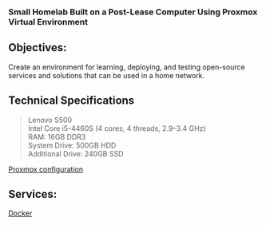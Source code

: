 ### Small Homelab Built on a Post-Lease Computer Using Proxmox Virtual Environment

## Objectives:
Create an environment for learning, deploying, and testing open-source services and solutions that can be used in a home network.

## Technical Specifications

>Lenovo S500  
Intel Core i5-4460S (4 cores, 4 threads, 2.9–3.4 GHz)  
RAM: 16GB DDR3  
System Drive: 500GB HDD  
Additional Drive: 240GB SSD

[Proxmox configuration]

## Services:
[Docker]

[Docker]: https://github.com/S1m6n/homelab/blob/main/docker.md
[Proxmox configuration]: https://github.com/S1m6n/homelab/blob/main/proxmox.md
